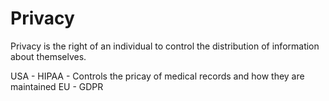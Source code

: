 # Privacy

Privacy is the right of an individual to control the distribution of information about themselves.

USA - HIPAA - Controls the pricay of medical records and how they are maintained
EU - GDPR